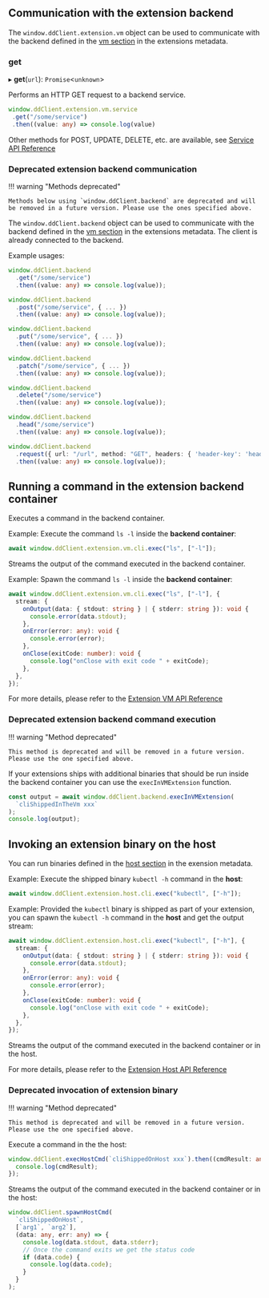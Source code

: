 ## Communication with the extension backend

The `window.ddClient.extension.vm` object can be used to communicate with the backend defined in the [vm section](../../extensions/METADATA.md#vm-section) in the extensions metadata.

### get

▸ **get**(`url`): `Promise`<`unknown`\>

Performs an HTTP GET request to a backend service.

```typescript
window.ddClient.extension.vm.service
 .get("/some/service")
 .then((value: any) => console.log(value)
```

Other methods for POST, UPDATE, DELETE, etc. are available, see [Service API Reference](reference/interfaces/HttpService.md#Methods)

### Deprecated extension backend communication

!!! warning "Methods deprecated"

    Methods below using `window.ddClient.backend` are deprecated and will be removed in a future version. Please use the ones specified above.

The `window.ddClient.backend` object can be used to communicate with the backend
defined in the [vm section](../../extensions/METADATA.md#vm-section) in the
extensions metadata. The client is already connected to the backend.

Example usages:

```typescript
window.ddClient.backend
  .get("/some/service")
  .then((value: any) => console.log(value));

window.ddClient.backend
  .post("/some/service", { ... })
  .then((value: any) => console.log(value));

window.ddClient.backend
  .put("/some/service", { ... })
  .then((value: any) => console.log(value));

window.ddClient.backend
  .patch("/some/service", { ... })
  .then((value: any) => console.log(value));

window.ddClient.backend
  .delete("/some/service")
  .then((value: any) => console.log(value));

window.ddClient.backend
  .head("/some/service")
  .then((value: any) => console.log(value));

window.ddClient.backend
  .request({ url: "/url", method: "GET", headers: { 'header-key': 'header-value' }, data: { ... }})
  .then((value: any) => console.log(value));
```

## Running a command in the extension backend container

Executes a command in the backend container.

Example: Execute the command `ls -l` inside the **backend container**:

```typescript
await window.ddClient.extension.vm.cli.exec("ls", ["-l"]);
```

Streams the output of the command executed in the backend container.

Example: Spawn the command `ls -l` inside the **backend container**:

```typescript linenums="1"
await window.ddClient.extension.vm.cli.exec("ls", ["-l"], {
  stream: {
    onOutput(data: { stdout: string } | { stderr: string }): void {
      console.error(data.stdout);
    },
    onError(error: any): void {
      console.error(error);
    },
    onClose(exitCode: number): void {
      console.log("onClose with exit code " + exitCode);
    },
  },
});
```

For more details, please refer to the [Extension VM API Reference](reference/interfaces/ExtensionVM.md)

### Deprecated extension backend command execution

!!! warning "Method deprecated"

    This method is deprecated and will be removed in a future version. Please use the one specified above.

If your extensions ships with additional binaries that should be run inside the
backend container you can use the `execInVMExtension` function.

```typescript
const output = await window.ddClient.backend.execInVMExtension(
  `cliShippedInTheVm xxx`
);
console.log(output);
```

## Invoking an extension binary on the host

You can run binaries defined in the [host section](../../extensions/METADATA.md#host-section)
in the exension metadata.

Example: Execute the shipped binary `kubectl -h` command in the **host**:

```typescript
await window.ddClient.extension.host.cli.exec("kubectl", ["-h"]);
```

Example: Provided the `kubectl` binary is shipped as part of your extension, you can spawn the `kubectl -h` command in the **host** and get the output stream:

```typescript linenums="1"
await window.ddClient.extension.host.cli.exec("kubectl", ["-h"], {
  stream: {
    onOutput(data: { stdout: string } | { stderr: string }): void {
      console.error(data.stdout);
    },
    onError(error: any): void {
      console.error(error);
    },
    onClose(exitCode: number): void {
      console.log("onClose with exit code " + exitCode);
    },
  },
});
```

Streams the output of the command executed in the backend container or in the host.

For more details, please refer to the [Extension Host API Reference](reference/interfaces/ExtensionHost.md)

### Deprecated invocation of extension binary

!!! warning "Method deprecated"

    This method is deprecated and will be removed in a future version. Please use the one specified above.

Execute a command in the the host:

```typescript
window.ddClient.execHostCmd(`cliShippedOnHost xxx`).then((cmdResult: any) => {
  console.log(cmdResult);
});
```

Streams the output of the command executed in the backend container or in the host:

```typescript
window.ddClient.spawnHostCmd(
  `cliShippedOnHost`,
  [`arg1`, `arg2`],
  (data: any, err: any) => {
    console.log(data.stdout, data.stderr);
    // Once the command exits we get the status code
    if (data.code) {
      console.log(data.code);
    }
  }
);
```
